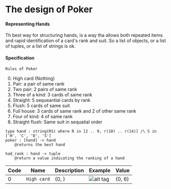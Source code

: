 # The design of Poker

#### Representing Hands

Th best way for structuring hands, is a way tha allows both repeated items and rapid identification of a card's rank and suit. So a list of objects, or a list of tuples, or a list of strings is ok.

#### Specification

```Rules of Poker```

0. High card (Nothing)
1. Pair: a pair of same rank
2. Two pair: 2 pairs of same rank
3. Three of a kind: 3 cards of same rank
4. Straight: 5 sequeantial cards by rank
5. Flush: 5 cards of same suit
6. Full house: 3 cards of same rank and 2 of other same rank
7. Four of kind: 4 of same rank
8. Straight flush: Same suit in sequatial order

```
type hand : string(RS) where R in [2 .. 9, r(10) .. r(14)] /\ S in ['H', 'C', 'D', 'S']
poker : [hand] -> hand
	@returns the best hand
	
had_rank : hand -> tuple
	@return a value indicating the ranking of a hand
```

Code | Name | Description | Example | Value 
------------ | ------------- | ------------ | ------------ | ------------- 
0 | `High card` | (0, ) | ![alt tag](https://raw.githubusercontent.com/scvalencia/MOOC/master/Udacity/Software%20engineering/DesignOfComputerPrograms/img/img8.png) | (0, 6)

